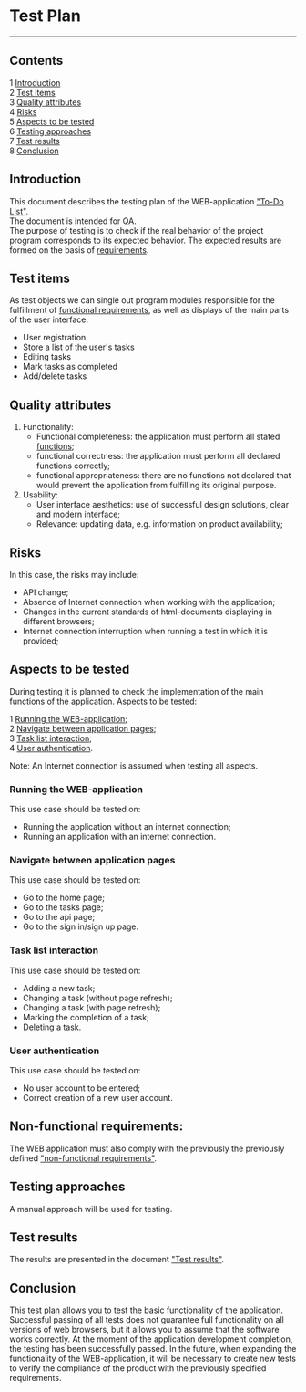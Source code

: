 # Test Plan

---

## Contents

1 [Introduction](#introduction)  
2 [Test items](#test-items)  
3 [Quality attributes](#quality-attributes)  
4 [Risks](#risks)  
5 [Aspects to be tested](#aspects-to-be-tested)  
6 [Testing approaches](#testing-approaches)  
7 [Test results](#test-results)  
8 [Conclusion](#conclusion)


## Introduction

This document describes the testing plan of the WEB-application ["To-Do List"](https:///github.com/moodtodie/to-do-list).  
The document is intended for QA.  
The purpose of testing is to check if the real behavior of the project program corresponds to its expected behavior. The expected results are formed on the basis of [requirements](https://github.com/moodtodie/to-do-list/blob/main/SRS.md).


## Test items

As test objects we can single out program modules responsible for the fulfillment of [functional requirements](https://github.com/moodtodie/to-do-list/blob/main/SRS.md#31-functional-requirements), as well as displays of the main parts of the user interface:

* User registration
* Store a list of the user's tasks
* Editing tasks
* Mark tasks as completed
* Add/delete tasks


## Quality attributes

1. Functionality:
    * Functional completeness: the application must perform all stated [functions](https://github.com/moodtodie/to-do-list/blob/main/SRS.md#31-functional-requirements);
    * functional correctness: the application must perform all declared functions correctly;
    * functional appropriateness: there are no functions not declared that would prevent the application from fulfilling its original purpose.
2. Usability:
    * User interface aesthetics: use of successful design solutions, clear and modern interface;
    * Relevance: updating data, e.g. information on product availability;


## Risks

In this case, the risks may include:

* API change;
* Absence of Internet connection when working with the application;
* Changes in the current standards of html-documents displaying in different browsers;
* Internet connection interruption when running a test in which it is provided;


## Aspects to be tested

During testing it is planned to check the implementation of the main functions of the application. Aspects to be tested:

1 [Running the WEB-application](#running-the-web-application);  
2 [Navigate between application pages](#navigate-between-application-pages);  
3 [Task list interaction](#task-list-interaction);  
4 [User authentication](#user-authentication).  

Note: An Internet connection is assumed when testing all aspects.

### Running the WEB-application

This use case should be tested on:

* Running the application without an internet connection;
* Running an application with an internet connection.

### Navigate between application pages

This use case should be tested on:

* Go to the home page;
* Go to the tasks page;
* Go to the api page;
* Go to the sign in/sign up page.

### Task list interaction

This use case should be tested on:

* Adding a new task;
* Changing a task (without page refresh);
* Changing a task (with page refresh);
* Marking the completion of a task;
* Deleting a task.

### User authentication

This use case should be tested on:

* No user account to be entered;
* Correct creation of a new user account.


## Non-functional requirements:

The WEB application must also comply with the previously the previously defined ["non-functional requirements"](https://github.com/moodtodie/to-do-list/blob/main/SRS.md#32-quality-requirementsnon-functional).


## Testing approaches

A manual approach will be used for testing.


## Test results

The results are presented in the document ["Test results"](https://github.com/moodtodie/to-do-list/blob/master/testing/Test%20results.md).


## Conclusion

This test plan allows you to test the basic functionality of the application. Successful passing of all tests does not guarantee full functionality on all versions of web browsers, but it allows you to assume that the software works correctly. At the moment of the application development completion, the testing has been successfully passed. In the future, when expanding the functionality of the WEB-application, it will be necessary to create new tests to verify the compliance of the product with the previously specified requirements.
